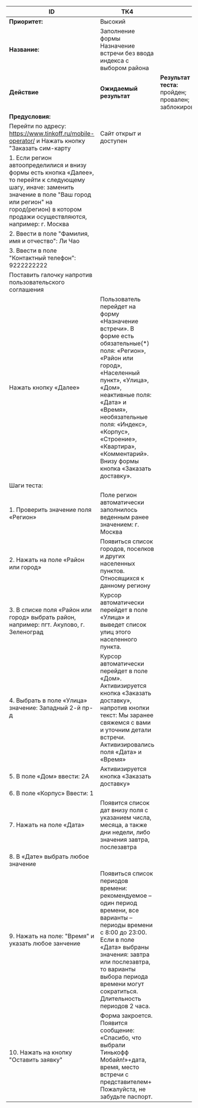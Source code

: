 |    ID                                                                                                                                                                                                                                   |    ТК4                                                                                                                                                                                                                                                                                                                                    |                                                                   |
|-----------------------------------------------------------------------------------------------------------------------------------------------------------------------------------------------------------------------------------------|-------------------------------------------------------------------------------------------------------------------------------------------------------------------------------------------------------------------------------------------------------------------------------------------------------------------------------------------|-------------------------------------------------------------------|
|    **Приоритет:**                                                                                                                                                                                                                       |    Высокий                                                                                                                                                                                                                                                                                                                                |                                                                   |
|    **Название:**                                                                                                                                                                                                                        |    Заполнение формы   Назначение встречи без ввода индекса с выбором района                                                                                                                                                                                                                                                               |                                                                   |
|    **Действие**                                                                                                                                                                                                                         |    **Ожидаемый результат**                                                                                                                                                                                                                                                                                                                |    **Результат теста:**   пройден;   провален;   заблокирован;    |
|    **Предусловия:**                                                                                                                                                                                                                     |                                                                                                                                                                                                                                                                                                                                           |                                                                   |
|    Перейти по адресу: https://www.tinkoff.ru/mobile-operator/   и Нажать кнопку "Заказать сим-карту                                                                                                                                     |    Сайт открыт и доступен                                                                                                                                                                                                                                                                                                                 |                                                                   |
|   1.  Если регион   автоопределилися и внизу формы есть кнопка «Далее», то перейти к следующему   шагу, иначе: заменить значение в поле "Ваш город или регион" на   город(регион) в котором продажи осуществляются, например: г. Москва    |                                                                                                                                                                                                                                                                                                                                           |                                                                   |
|    2. Ввести в поле   "Фамилия, имя и отчество":    Ли Чао                                                                                                                                                                                 |                                                                                                                                                                                                                                                                                                                                           |                                                                   |
|   3. Ввести в поле   "Контактный телефон":    9222222222                                                                                                                                                                                  |                                                                                                                                                                                                                                                                                                                                           |                                                                   |
|    Поставить галочку   напротив пользовательского соглашения                                                                                                                                                                            |                                                                                                                                                                                                                                                                                                                                           |                                                                   |
|    Нажать кнопку «Далее»                                                                                                                                                                                                                |    Пользователь перейдет   на форму «Назначение встречи». В форме есть обязательные(*) поля: «Регион»,   «Район или город», «Населенный пункт», «Улица», «Дом», неактивные поля:   «Дата» и «Время», необязательные поля: «Индекс», «Корпус», «Строение»,   «Квартира», «Комментарий». Внизу формы кнопка «Заказать доставку».            |                                                                   |
|    Шаги   теста:                                                                                                                                                                                                                        |                                                                                                                                                                                                                                                                                                                                           |                                                                   |
|    1.        Проверить   значение поля «Регион»                                                                                                                                                                                         |    Поле регион автоматически заполнилось веденным   ранее значением: г. Москва                                                                                                                                                                                                                                                            |                                                                   |
|    2.        Нажать на   поле «Район или город»                                                                                                                                                                                         |    Появиться список городов, поселков и других   населенных пунктов. Относящихся к данному региону                                                                                                                                                                                                                                        |                                                                   |
|    3.        В списке   поля «Район или город» выбрать район, например:   пгт. Акулово, г.   Зеленоград                                                                                                                                 |    Курсор автоматически перейдет в поле «Улица» и   выведет список улиц этого населенного пункта.                                                                                                                                                                                                                                         |                                                                   |
|    4.        Выбрать в   поле «Улица» значение: Западный 2-й пр-д                                                                                                                                                                       |    Курсор автоматически перейдет в поле «Дом». Активизируется   кнопка «Заказать доставку», напротив кнопки текст: Мы заранее свяжемся с вами   и уточним детали встречи.   Активизировались поля «Дата» и «Время»                                                                                                                        |                                                                   |
|    5.        В поле   «Дом» ввести:   2А                                                                                                                                                                                                |    Активизируется кнопка «Заказать доставку»                                                                                                                                                                                                                                                                                              |                                                                   |
|    6.        В поле   «Корпус» Ввести:   1                                                                                                                                                                                              |                                                                                                                                                                                                                                                                                                                                           |                                                                   |
|    7.        Нажать на   поле «Дата»                                                                                                                                                                                                    |    Появится список дат внизу поля с указанием   числа, месяца, а также дни недели, либо значения завтра, послезавтра                                                                                                                                                                                                                      |                                                                   |
|    8.        В «Дате»   выбрать любое значение                                                                                                                                                                                          |                                                                                                                                                                                                                                                                                                                                           |                                                                   |
|    9.        Нажать на поле:   "Время" и указать любое занчение                                                                                                                                                                         |    Появиться список периодов времени: рекомендуемое   – один период времени, все варианты – периоды времени с 8:00 до 23:00. Если в   поле «Дата» выбраны значения: завтра или послезавтра, то варианты выбора   периода времени могут сократиться. Длительность периодов 2 часа.                                                         |                                                                   |
|    10.  Нажать на кнопку "Оставить заявку"                                                                                                                                                                                              |    Форма закроется.   Появится сообщение: «Спасибо, что выбрали Тинькофф Мобайл!»+дата, время,   место встречи с представителем+ Пожалуйста, не забудьте паспорт.                                                                                                                                                                         |                                                                   |
